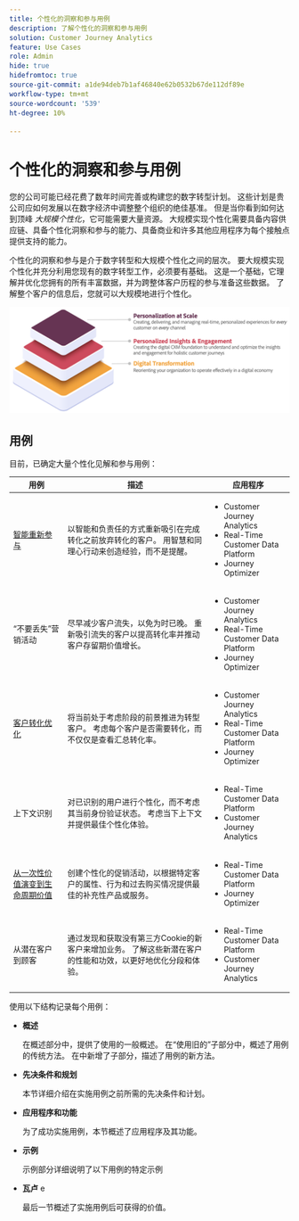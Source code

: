 ```yaml
---
title: 个性化的洞察和参与用例
description: 了解个性化的洞察和参与用例
solution: Customer Journey Analytics
feature: Use Cases
role: Admin
hide: true
hidefromtoc: true
source-git-commit: a1de94deb7b1af46840e62b0532b67de112df89e
workflow-type: tm+mt
source-wordcount: '539'
ht-degree: 10%

---
```



# 个性化的洞察和参与用例

您的公司可能已经花费了数年时间完善或构建您的数字转型计划。 这些计划是贵公司应如何发展以在数字经济中调整整个组织的绝佳基准。 但是当你看到如何达到顶峰 *大规模个性化*，它可能需要大量资源。 大规模实现个性化需要具备内容供应链、具备个性化洞察和参与的能力、具备商业和许多其他应用程序为每个接触点提供支持的能力。

个性化的洞察和参与是介于数字转型和大规模个性化之间的层次。 要大规模实现个性化并充分利用您现有的数字转型工作，必须要有基础。 这是一个基础，它理解并优化您拥有的所有丰富数据，并为跨整体客户历程的参与准备这些数据。 了解整个客户的信息后，您就可以大规模地进行个性化。

![饼图](assets/pie.png)

## 用例

目前，已确定大量个性化见解和参与用例：

| 用例 | 描述 | 应用程序 |
|---|---|---|
| [智能重新参与](https://experienceleague.adobe.com/en/docs/experience-platform/rtcdp/use-cases/personalization-insights-engagement/intelligent-re-engagement) | 以智能和负责任的方式重新吸引在完成转化之前放弃转化的客户。 用智慧和同理心行动来创造经验，而不是提醒。 | <ul><li>Customer Journey Analytics</li><li>Real-Time Customer Data Platform</li><li>Journey Optimizer</li></ul> |
| “不要丢失”营销活动 | 尽早减少客户流失，以免为时已晚。 重新吸引流失的客户以提高转化率并推动客户存留期价值增长。 | <ul><li>Customer Journey Analytics</li><li>Real-Time Customer Data Platform</li><li>Journey Optimizer</li></ul> |
| [客户转化优化](customer-conversion-optimization.md) | 将当前处于考虑阶段的前景推进为转型客户。 考虑每个客户是否需要转化，而不仅仅是查看汇总转化率。 | <ul><li>Customer Journey Analytics</li><li>Real-Time Customer Data Platform</li><li>Journey Optimizer</li></ul> |
| 上下文识别 | 对已识别的用户进行个性化，而不考虑其当前身份验证状态。 考虑当下上下文并提供最佳个性化体验。 | <ul><li>Real-Time Customer Data Platform</li><li>Customer Journey Analytics</li></ul> |
| [从一次性价值演变到生命周期价值](https://experienceleague.adobe.com/en/docs/experience-platform/rtcdp/use-cases/personalization-insights-engagement/evolve-one-time-value-to-lifetime-value) | 创建个性化的促销活动，以根据特定客户的属性、行为和过去购买情况提供最佳的补充性产品或服务。 | <ul><li>Real-Time Customer Data Platform</li><li>Journey Optimizer</li></ul> |
| 从潜在客户到顾客 | 通过发现和获取没有第三方Cookie的新客户来增加业务。 了解这些新潜在客户的性能和功效，以更好地优化分段和体验。 | <ul><li>Real-Time Customer Data Platform</li><li>Customer Journey Analytics</li></ul> |


使用以下结构记录每个用例：

- **概述**

  在概述部分中，提供了使用的一般概述。 在“使用旧的”子部分中，概述了用例的传统方法。 在中新增了子部分，描述了用例的新方法。

- **先决条件和规划**

  本节详细介绍在实施用例之前所需的先决条件和计划。

- **应用程序和功能**

  为了成功实施用例，本节概述了应用程序及其功能。

- **示例**

  示例部分详细说明了以下用例的特定示例

- **瓦卢** e

  最后一节概述了实施用例后可获得的价值。
